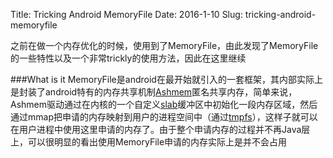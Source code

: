 Title: Tricking Android MemoryFile
Date: 2016-1-10
Slug: tricking-android-memoryfile

之前在做一个内存优化的时候，使用到了MemoryFile，由此发现了MemoryFile的一些特性以及一个非常trickly的使用方法，因此在这里继续

###What is it
MemoryFile是android在最开始就引入的一套框架，其内部实际上是封装了android特有的内存共享机制[Ashmem](http://elinux.org/Android_Kernel_Features#ashmem)匿名共享内存，简单来说，Ashmem驱动通过在内核的一个自定义[slab](https://en.wikipedia.org/wiki/Slab_allocation)缓冲区中初始化一段内存区域，然后通过mmap把申请的内存映射到用户的进程空间中（通过[tmpfs](https://en.wikipedia.org/wiki/Tmpfs)），这样子就可以在用户进程中使用这里申请的内存了。由于整个申请内存的过程并不再Java层上，可以很明显的看出使用MemoryFile申请的内存实际上是并不会占用